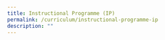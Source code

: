 ```yaml
---
title: Instructional Programme (IP)
permalink: /curriculum/instructional-programme-ip
description: ""
---
```


